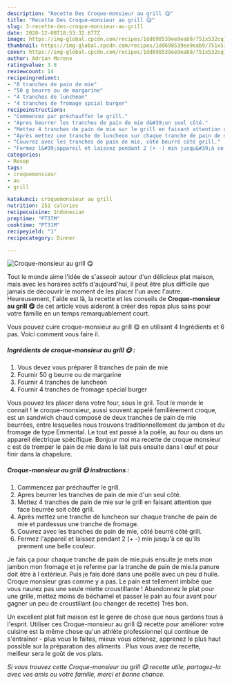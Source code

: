 ```yaml
---
description: "Recette Des Croque-monsieur au grill 😋"
title: "Recette Des Croque-monsieur au grill 😋"
slug: 3-recette-des-croque-monsieur-au-grill
date: 2020-12-08T18:53:32.677Z
image: https://img-global.cpcdn.com/recipes/1dd698539ee9eab9/751x532cq70/croque-monsieur-au-grill-😋-photo-principale-de-la-recette.jpg
thumbnail: https://img-global.cpcdn.com/recipes/1dd698539ee9eab9/751x532cq70/croque-monsieur-au-grill-😋-photo-principale-de-la-recette.jpg
cover: https://img-global.cpcdn.com/recipes/1dd698539ee9eab9/751x532cq70/croque-monsieur-au-grill-😋-photo-principale-de-la-recette.jpg
author: Adrian Moreno
ratingvalue: 3.8
reviewcount: 14
recipeingredient:
- "8 tranches de pain de mie"
- "50 g beurre ou de margarine"
- "4 tranches de luncheon"
- "4 tranches de fromage spcial burger"
recipeinstructions:
- "Commencez par préchauffer le grill."
- "Apres beurrer les tranches de pain de mie d&#39;un seul côté."
- "Mettez 4 tranches de pain de mie sur le grill en faisant attention que face beurrée soit côté grill."
- "Après mettez une tranche de luncheon sur chaque tranche de pain de mie et pardessus une tranche de fromage."
- "Couvrez avec les tranches de pain de mie, côté beurré côté grill."
- "Fermez l&#39;appareil et laissez pendant 2 (+ -) min jusqu&#39;à ce qu&#39;ils prennent une belle couleur."
categories:
- Resep
tags:
- croquemonsieur
- au
- grill

katakunci: croquemonsieur au grill 
nutrition: 252 calories
recipecuisine: Indonesian
preptime: "PT37M"
cooktime: "PT31M"
recipeyield: "1"
recipecategory: Dinner

---
```



![Croque-monsieur au grill 😋](https://img-global.cpcdn.com/recipes/1dd698539ee9eab9/751x532cq70/croque-monsieur-au-grill-😋-photo-principale-de-la-recette.jpg)

Tout le monde aime l'idée de s'asseoir autour d'un délicieux plat maison, mais avec les horaires actifs d'aujourd'hui, il peut être plus difficile que jamais de découvrir le moment de les placer l'un avec l'autre. Heureusement, l'aide est là, la recette et les conseils de <strong> Croque-monsieur au grill 😋 </strong> de cet article vous aideront à créer des repas plus sains pour votre famille en un temps remarquablement court.

<!--inarticleads1-->

Vous pouvez cuire croque-monsieur au grill 😋 en utilisant 4 Ingrédients et 6 pas. Voici comment vous faire il.

##### Ingrédients de croque-monsieur au grill 😋 :

1. Vous devez vous préparer 8 tranches de pain de mie
1. Fournir 50 g beurre ou de margarine
1. Fournir 4 tranches de luncheon
1. Fournir 4 tranches de fromage spécial burger


Vous pouvez les placer dans votre four, sous le gril. Tout le monde le connait ! le croque-monsieur, aussi souvent appelé familièrement croque, est un sandwich chaud composé de deux tranches de pain de mie beurrées, entre lesquelles nous trouvons traditionnellement du jambon et du fromage de type Emmental. Le tout est passé à la poêle, au four ou dans un appareil électrique spécifique. Bonjour moi ma recette de croque monsieur c est de tremper le pain de mie dans le lait puis ensuite dans l œuf et pour finir dans la chapelure. 

<!--inarticleads2-->

##### Croque-monsieur au grill 😋 instructions :

1. Commencez par préchauffer le grill.
1. Apres beurrer les tranches de pain de mie d&#39;un seul côté.
1. Mettez 4 tranches de pain de mie sur le grill en faisant attention que face beurrée soit côté grill.
1. Après mettez une tranche de luncheon sur chaque tranche de pain de mie et pardessus une tranche de fromage.
1. Couvrez avec les tranches de pain de mie, côté beurré côté grill.
1. Fermez l&#39;appareil et laissez pendant 2 (+ -) min jusqu&#39;à ce qu&#39;ils prennent une belle couleur.


Je fais ça pour chaque tranche de pain de mie.puis ensuite je mets mon jambon mon fromage et je referme par la tranche de pain de mie.la panure doit être à l extérieur. Puis je fais doré dans une poêle avec un peu d huile. Croque monsieur gras comme y a pas. Le pain est tellement imbibé que vous naurez pas une seule miette croustillante ! Abandonnez le plat pour une grille, mettez moins de béchamel et passer le pain au four avant pour gagner un peu de croustillant (ou changer de recette) Très bon. 

<!--inarticleads1-->

<p>
Un excellent plat fait maison est le genre de chose que nous gardons tous à l'esprit. Utiliser ces Croque-monsieur au grill 😋 recette pour améliorer votre cuisine est la même chose qu'un athlète professionnel qui continue de s'entraîner - plus vous le faites, mieux vous obtenez, apprenez le plus haut possible sur la préparation des aliments . Plus vous avez de recette, meilleur sera le goût de vos plats.
</p>

<p>
<i>Si vous trouvez cette Croque-monsieur au grill 😋 recette utile, partagez-la avec vos amis ou votre famille, merci et bonne chance.</i>
</p>
